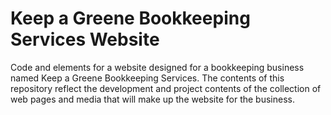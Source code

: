 # Keep a Greene Bookkeeping Services Website

Code and elements for a website designed for a bookkeeping business named Keep a Greene Bookkeeping Services. The contents of this repository reflect the development and project contents of the collection of web pages and media that will make up the website for the business.
